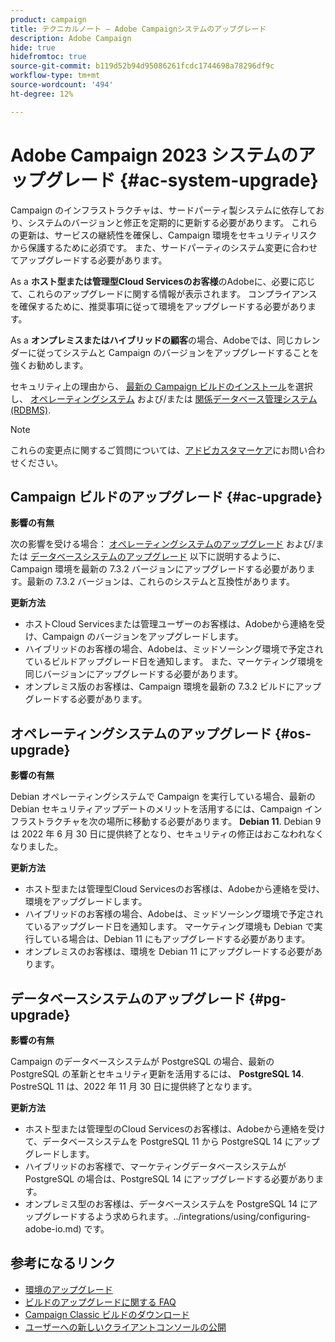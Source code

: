 ```yaml
---
product: campaign
title: テクニカルノート — Adobe Campaignシステムのアップグレード
description: Adobe Campaign
hide: true
hidefromtoc: true
source-git-commit: b119d52b94d95086261fcdc1744698a78296df9c
workflow-type: tm+mt
source-wordcount: '494'
ht-degree: 12%

---
```


# Adobe Campaign 2023 システムのアップグレード {#ac-system-upgrade}

Campaign のインフラストラクチャは、サードパーティ製システムに依存しており、システムのバージョンと修正を定期的に更新する必要があります。 これらの更新は、サービスの継続性を確保し、Campaign 環境をセキュリティリスクから保護するために必須です。 また、サードパーティのシステム変更に合わせてアップグレードする必要があります。

As a **ホスト型または管理型Cloud Servicesのお客様**&#x200B;のAdobeに、必要に応じて、これらのアップグレードに関する情報が表示されます。 コンプライアンスを確保するために、推奨事項に従って環境をアップグレードする必要があります。

As a **オンプレミスまたはハイブリッドの顧客**&#x200B;の場合、Adobeでは、同じカレンダーに従ってシステムと Campaign のバージョンをアップグレードすることを強くお勧めします。

セキュリティ上の理由から、 [最新の Campaign ビルドのインストール](#ac-upgrade)を選択し、 [オペレーティングシステム](#os-upgrade) および/または [関係データベース管理システム (RDBMS)](#pg-upgrade).

>[!NOTE]
>
>これらの変更点に関するご質問については、[アドビカスタマーケア](https://helpx.adobe.com/jp/enterprise/admin-guide.html/enterprise/using/support-for-experience-cloud.ug.html)にお問い合わせください。

## Campaign ビルドのアップグレード {#ac-upgrade}

**影響の有無**

次の影響を受ける場合： [オペレーティングシステムのアップグレード](#os-upgrade) および/または [データベースシステムのアップグレード](#pg-upgrade) 以下に説明するように、Campaign 環境を最新の 7.3.2 バージョンにアップグレードする必要があります。最新の 7.3.2 バージョンは、これらのシステムと互換性があります。

**更新方法**

* ホストCloud Servicesまたは管理ユーザーのお客様は、Adobeから連絡を受け、Campaign のバージョンをアップグレードします。
* ハイブリッドのお客様の場合、Adobeは、ミッドソーシング環境で予定されているビルドアップグレード日を通知します。 また、マーケティング環境を同じバージョンにアップグレードする必要があります。
* オンプレミス版のお客様は、Campaign 環境を最新の 7.3.2 ビルドにアップグレードする必要があります。


## オペレーティングシステムのアップグレード {#os-upgrade}

**影響の有無**

Debian オペレーティングシステムで Campaign を実行している場合、最新の Debian セキュリティアップデートのメリットを活用するには、Campaign インフラストラクチャを次の場所に移動する必要があります。 **Debian 11**. Debian 9 は 2022 年 6 月 30 日に提供終了となり、セキュリティの修正はおこなわれなくなりました。

**更新方法**

* ホスト型または管理型Cloud Servicesのお客様は、Adobeから連絡を受け、環境をアップグレードします。
* ハイブリッドのお客様の場合、Adobeは、ミッドソーシング環境で予定されているアップグレード日を通知します。 マーケティング環境も Debian で実行している場合は、Debian 11 にもアップグレードする必要があります。
* オンプレミスのお客様は、環境を Debian 11 にアップグレードする必要があります。

## データベースシステムのアップグレード {#pg-upgrade}

**影響の有無**

Campaign のデータベースシステムが PostgreSQL の場合、最新の PostgreSQL の革新とセキュリティ更新を活用するには、 **PostgreSQL 14**. PostreSQL 11 は、2022 年 11 月 30 日に提供終了となります。

**更新方法**

* ホスト型または管理型のCloud Servicesのお客様は、Adobeから連絡を受けて、データベースシステムを PostgreSQL 11 から PostgreSQL 14 にアップグレードします。
* ハイブリッドのお客様で、マーケティングデータベースシステムが PostgreSQL の場合は、PostgreSQL 14 にアップグレードする必要があります。
* オンプレミス型のお客様は、データベースシステムを PostgreSQL 14 にアップグレードするよう求められます。../integrations/using/configuring-adobe-io.md) です。


## 参考になるリンク

* [環境のアップグレード](../../production/using/build-upgrade.md)
* [ビルドのアップグレードに関する FAQ](../../platform/using/faq-build-upgrade.md)
* [Campaign Classic ビルドのダウンロード](https://experience.adobe.com/#/downloads/content/software-distribution/ja/campaign.html)
* [ユーザーへの新しいクライアントコンソールの公開](../../installation/using/client-console-availability-for-windows.md)

